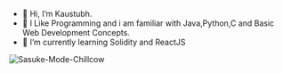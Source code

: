 - 👋 Hi, I’m Kaustubh. 
- 👀 I Like Programming and i am familiar with Java,Python,C and Basic Web Development Concepts.
- 🌱 I’m currently learning Solidity and ReactJS


![Sasuke-Mode-Chillcow](https://user-images.githubusercontent.com/107745719/184551024-f8c7c322-729b-4aee-baf4-6400edfa7bee.png)



<!---
Sipher2003/Sipher2003 is a ✨ special ✨ repository because its `README.md` (this file) appears on your GitHub profile.
You can click the Preview link to take a look at your changes.
--->
